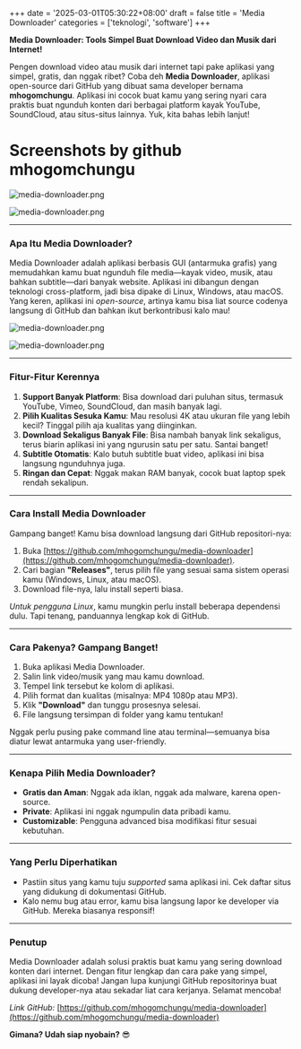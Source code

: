 +++
date = '2025-03-01T05:30:22+08:00'
draft = false
title = 'Media Downloader'
categories = ['teknologi', 'software']
+++



**Media Downloader: Tools Simpel Buat Download Video dan Musik dari Internet!**  

Pengen download video atau musik dari internet tapi pake aplikasi yang simpel, gratis, dan nggak ribet? Coba deh **Media Downloader**, aplikasi open-source dari GitHub yang dibuat sama developer bernama **mhogomchungu**. Aplikasi ini cocok buat kamu yang sering nyari cara praktis buat ngunduh konten dari berbagai platform kayak YouTube, SoundCloud, atau situs-situs lainnya. Yuk, kita bahas lebih lanjut!  

# Screenshots by github **mhogomchungu**


![media-downloader.png](https://raw.githubusercontent.com/mhogomchungu/media-downloader/main/images/media-downloader-1.png)

![media-downloader.png](https://raw.githubusercontent.com/mhogomchungu/media-downloader/main/images/media-downloader-2.png)


---

### **Apa Itu Media Downloader?**  
Media Downloader adalah aplikasi berbasis GUI (antarmuka grafis) yang memudahkan kamu buat ngunduh file media—kayak video, musik, atau bahkan subtitle—dari banyak website. Aplikasi ini dibangun dengan teknologi cross-platform, jadi bisa dipake di Linux, Windows, atau macOS. Yang keren, aplikasi ini *open-source*, artinya kamu bisa liat source codenya langsung di GitHub dan bahkan ikut berkontribusi kalo mau!  

![media-downloader.png](https://raw.githubusercontent.com/mhogomchungu/media-downloader/main/images/media-downloader-3.png)

![media-downloader.png](https://raw.githubusercontent.com/mhogomchungu/media-downloader/main/images/media-downloader-4.png)



---

### **Fitur-Fitur Kerennya**  
1. **Support Banyak Platform**: Bisa download dari puluhan situs, termasuk YouTube, Vimeo, SoundCloud, dan masih banyak lagi.  
2. **Pilih Kualitas Sesuka Kamu**: Mau resolusi 4K atau ukuran file yang lebih kecil? Tinggal pilih aja kualitas yang diinginkan.  
3. **Download Sekaligus Banyak File**: Bisa nambah banyak link sekaligus, terus biarin aplikasi ini yang ngurusin satu per satu. Santai banget!  
4. **Subtitle Otomatis**: Kalo butuh subtitle buat video, aplikasi ini bisa langsung ngunduhnya juga.  
5. **Ringan dan Cepat**: Nggak makan RAM banyak, cocok buat laptop spek rendah sekalipun.  

---

### **Cara Install Media Downloader**  
Gampang banget! Kamu bisa download langsung dari GitHub repositori-nya:  
1. Buka [https://github.com/mhogomchungu/media-downloader](https://github.com/mhogomchungu/media-downloader).  
2. Cari bagian **"Releases"**, terus pilih file yang sesuai sama sistem operasi kamu (Windows, Linux, atau macOS).  
3. Download file-nya, lalu install seperti biasa.  

*Untuk pengguna Linux*, kamu mungkin perlu install beberapa dependensi dulu. Tapi tenang, panduannya lengkap kok di GitHub.  

---

### **Cara Pakenya? Gampang Banget!**  
1. Buka aplikasi Media Downloader.  
2. Salin link video/musik yang mau kamu download.  
3. Tempel link tersebut ke kolom di aplikasi.  
4. Pilih format dan kualitas (misalnya: MP4 1080p atau MP3).  
5. Klik **"Download"** dan tunggu prosesnya selesai.  
6. File langsung tersimpan di folder yang kamu tentukan!  

Nggak perlu pusing pake command line atau terminal—semuanya bisa diatur lewat antarmuka yang user-friendly.  

---

### **Kenapa Pilih Media Downloader?**  
- **Gratis dan Aman**: Nggak ada iklan, nggak ada malware, karena open-source.  
- **Private**: Aplikasi ini nggak ngumpulin data pribadi kamu.  
- **Customizable**: Pengguna advanced bisa modifikasi fitur sesuai kebutuhan.  

---

### **Yang Perlu Diperhatikan**  
- Pastiin situs yang kamu tuju *supported* sama aplikasi ini. Cek daftar situs yang didukung di dokumentasi GitHub.  
- Kalo nemu bug atau error, kamu bisa langsung lapor ke developer via GitHub. Mereka biasanya responsif!  

---

### **Penutup**  
Media Downloader adalah solusi praktis buat kamu yang sering download konten dari internet. Dengan fitur lengkap dan cara pake yang simpel, aplikasi ini layak dicoba! Jangan lupa kunjungi GitHub repositorinya buat dukung developer-nya atau sekadar liat cara kerjanya. Selamat mencoba!  

*Link GitHub:* [https://github.com/mhogomchungu/media-downloader](https://github.com/mhogomchungu/media-downloader)  

**Gimana? Udah siap nyobain?** 😎  

